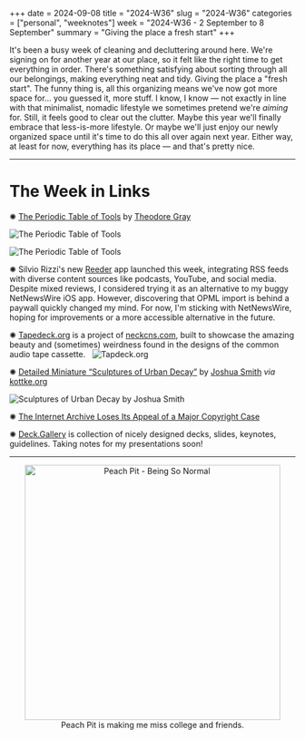 +++
date = 2024-09-08
title = "2024-W36"
slug = "2024-W36"
categories = ["personal", "weeknotes"]
week = "2024-W36 - 2 September to 8 September"
summary = "Giving the place a fresh start"
+++

It's been a busy week of cleaning and decluttering around here. We're signing on for another year at our place, so it felt like the right time to get everything in order. There's something satisfying about sorting through all our belongings, making everything neat and tidy. Giving the place a "fresh start". The funny thing is, all this organizing means we've now got more space for... you guessed it, more stuff. I know, I know — not exactly in line with that minimalist, nomadic lifestyle we sometimes pretend we're *aiming* for. Still, it feels good to clear out the clutter. Maybe this year we'll finally embrace that less-is-more lifestyle. Or maybe we'll just enjoy our newly organized space until it's time to do this all over again next year. Either way, at least for now, everything has its place — and that's pretty nice.

---

# The Week in Links

✺ [The Periodic Table of Tools](https://periodictableoftools.com/) by [Theodore Gray](https://home.theodoregray.com/blog)

![The Periodic Table of Tools](/weeknotes/2024-W36/the-periodic-table-of-tools.jpg "The Periodic Table of Tools")

![The Periodic Table of Tools](/weeknotes/2024-W36/the-periodic-table-of-tools-protractors.jpg "Protractors")

✺ Silvio Rizzi's new [Reeder](https://apps.apple.com/us/app/reeder/id6475002485) app launched this week, integrating RSS feeds with diverse content sources like podcasts, YouTube, and social media. Despite mixed reviews, I considered trying it as an alternative to my buggy NetNewsWire iOS app. However, discovering that OPML import is behind a paywall quickly changed my mind. For now, I'm sticking with NetNewsWire, hoping for improvements or a more accessible alternative in the future.

✺ [Tapedeck.org](http://www.tapedeck.org/index.php) is a project of [neckcns.com](http://www.neckcns.com), built to showcase the amazing beauty and (sometimes) weirdness found in the designs of the common audio tape cassette.
 
![Tapdeck.org](/weeknotes/2024-W36/tapedeck.jpg "Tapdeck.org")

✺ [Detailed Miniature “Sculptures of Urban Decay”](https://kottke.org/24/09/detailed-miniature-sculptures-of-urban-decay/?ref=krabf.com) by [Joshua Smith](https://www.instagram.com/joshua_smith_street_artist/) *via* [kottke.org](https://kottke.org)

![Sculptures of Urban Decay by Joshua Smith](/weeknotes/2024-W36/j-smith-mini-02.jpg "Sculptures of Urban Decay by Joshua Smith")

✺ [The Internet Archive Loses Its Appeal of a Major Copyright Case](https://web.archive.org/web/20240904200623/https://www.wired.com/story/internet-archive-loses-hachette-books-case-appeal/) 

✺ [Deck.Gallery](https://www.deck.gallery/) is collection of nicely designed decks, slides, keynotes, guidelines. Taking notes for my presentations soon!

---

<div align="center">
   <a href="https://album.link/krabfwk36"><img src="/weeknotes/2024-W36/peach-pit-being-so-normal.jpg" alt="Peach Pit - Being So Normal" width="450">
</a>
<figcaption>Peach Pit is making me miss college and friends.</figcaption>
</figure>
</div>